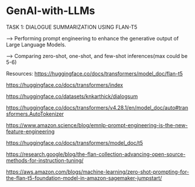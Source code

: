 # GenAI-with-LLMs
TASK 1: DIALOGUE SUMMARIZATION USING FLAN-T5 

--> Performing prompt engineering to enhance the generative output of Large Language Models.

--> Comparing zero-shot, one-shot, and few-shot inferences(max could be 5-6)

Resources:
https://huggingface.co/docs/transformers/model_doc/flan-t5

https://huggingface.co/docs/transformers/index

https://huggingface.co/datasets/knkarthick/dialogsum

https://huggingface.co/docs/transformers/v4.28.1/en/model_doc/auto#transformers.AutoTokenizer

https://www.amazon.science/blog/emnlp-prompt-engineering-is-the-new-feature-engineering

https://huggingface.co/docs/transformers/model_doc/t5

https://research.google/blog/the-flan-collection-advancing-open-source-methods-for-instruction-tuning/

https://aws.amazon.com/blogs/machine-learning/zero-shot-prompting-for-the-flan-t5-foundation-model-in-amazon-sagemaker-jumpstart/

